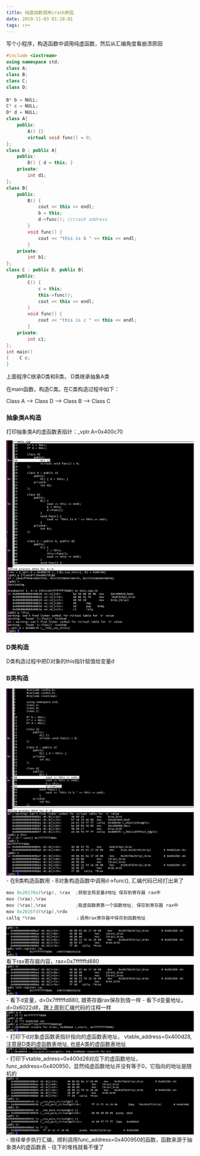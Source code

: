 ```yaml
---
title: 纯虚函数调用crash原因
date: 2019-11-03 01:18:01
tags: c++
---
```

写个小程序，构造函数中调用纯虚函数，然后从汇编角度看崩溃原因  
<!--more-->
```C++
#include <iostream>
using namespace std;
class A;
class B;
class C;
class D;

B* b = NULL;
C* c = NULL;
D* d = NULL;
class A{
    public:
        A() {}
        virtual void func() = 0;
};
class D : public A{
    public:
        D() { d = this; }
    private:
        int d1;
};
class B{
    public:
        B() {
            cout << this << endl;
            b = this;
            d->func(); //crash address
        }
        void func() {
            cout << "this is b " << this << endl;
        }
    private:
        int b1;
};
class C : public D, public B{
    public:
        C() {
            c = this;
            this->func();
            cout << this << endl;
        }
        void func() {
            cout << "this is c " << this << endl;
        }
    private:
        int c1;
};
int main()
{    C c;
}
```

上面程序C继承D类和B类， D类继承抽象A类  

在main函数，构造C类。在C类构造过程中如下：  

Class A --> Class D --> Class B --> Class C  


### 抽象类A构造

打印抽象类A的虚函数表指针：\_vptr.A=0x400c70  
<center>
    <img src="https://raw.githubusercontent.com/leekeiling/PicturePool/master/pics/a2903e98-b32b-4edc-8d59-371843c93707.png"/>
</center>


### D类构造
D类构造过程中把D对象的this指针赋值给变量d  

### B类构造
<center>
    <img src="https://raw.githubusercontent.com/leekeiling/PicturePool/master/pics/2bf3b15a-58f0-4cd4-ae92-521409a8327d.png"/>
</center>
- 在B类构造函数用
- B对象构造函数中调用d->func(), 汇编代码已经打出来了

```C++
mov 0x20170a(%rip), %rax  ;获取全局变量d地址 保存到寄存器 rax中
mov (%rax),%rax
mov (%rax),%rax           ;取虚函数表第一个函数地址, 保存到寄存器 rax中
mov 0x2016fd(%rip),%rdx   
callq *%rax               ；调用rax寄存器中保存到函数地址
```

<center>
    <img src="https://raw.githubusercontent.com/leekeiling/PicturePool/master/pics/7892275f-aa3f-4748-9c04-8f957d2cf933.png"/>
</center>
看下rax寄存器内容，rax=0x7ffffffd880  



<center>
    <img src="https://raw.githubusercontent.com/leekeiling/PicturePool/master/pics/7892275f-aa3f-4748-9c04-8f957d2cf933.png"/>
</center>
- 看下d变量，d=0x7ffffffd880, 跟寄存器rax保存到值一样  
- 看下d变量地址，d=0x6022d8，跟上面到汇编代码的注释一样  


<center>
    <img src="https://raw.githubusercontent.com/leekeiling/PicturePool/master/pics/bd9d75ea-7721-4f9c-94b8-c948892acc91.png"/>
</center>
- 打印下d对象虚函数表指针指向的虚函数表地址， vtable_address=0x400d28, 注意是D类的虚函数表地址, 也是A类的虚函数表地址


<center>
    <img src="https://raw.githubusercontent.com/leekeiling/PicturePool/master/pics/5cf93891-765d-451a-8909-9f4c3f2f72f8.png"/>
</center>
- 打印下vtable_adress=0x400d28对应下的虚函数地址， func_address=0x400950，显然纯虚函数地址并没有等于0，它指向的地址是随机的 

<center>
    <img src="https://raw.githubusercontent.com/leekeiling/PicturePool/master/pics/3ecd24d5-e7f7-4702-a462-0c1152a57763.png"/>
</center>
- 继续单步执行汇编，顺利调用func_address=0x400950的函数，函数来源于抽象类A的虚函数表
- 往下的堆栈就看不懂了


